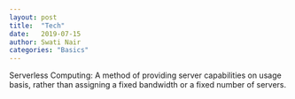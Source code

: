 ```yaml
---
layout: post
title:  "Tech"
date:   2019-07-15
author: Swati Nair
categories: "Basics"
---
```


Serverless Computing:
A method of providing server capabilities on usage basis, rather than assigning a fixed bandwidth or a fixed number of servers.
